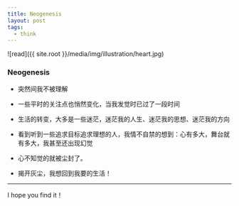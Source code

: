 ```yaml
---
title: Neogenesis
layout: post
tags:
  - think
---
```



![read]({{ site.root }}/media/img/illustration/heart.jpg)


### Neogenesis

- 突然间我不被理解

- 一些平时的关注点也悄然变化，当我发觉时已过了一段时间

- 生活的转变，大多是一些迷茫，迷茫我的人生、迷茫我的思想、迷茫我的方向

- 看到听到一些追求目标追求理想的人，我情不自禁的想到：心有多大，舞台就有多大，我甚至还出现幻觉

- 心不知觉的就被尘封了。

- 揭开灰尘，我想回到我要的生活！

---

I hope you find it！
